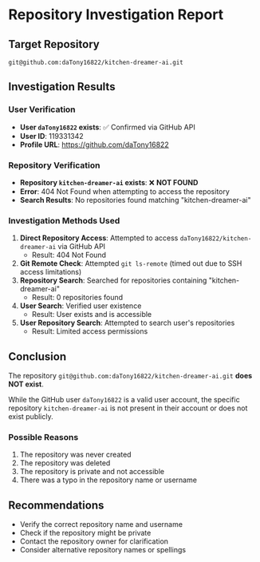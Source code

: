 # Repository Investigation Report

## Target Repository
`git@github.com:daTony16822/kitchen-dreamer-ai.git`

## Investigation Results

### User Verification
- **User `daTony16822` exists**: ✅ Confirmed via GitHub API
- **User ID**: 119331342
- **Profile URL**: https://github.com/daTony16822

### Repository Verification
- **Repository `kitchen-dreamer-ai` exists**: ❌ **NOT FOUND**
- **Error**: 404 Not Found when attempting to access the repository
- **Search Results**: No repositories found matching "kitchen-dreamer-ai"

### Investigation Methods Used
1. **Direct Repository Access**: Attempted to access `daTony16822/kitchen-dreamer-ai` via GitHub API
   - Result: 404 Not Found
2. **Git Remote Check**: Attempted `git ls-remote` (timed out due to SSH access limitations)
3. **Repository Search**: Searched for repositories containing "kitchen-dreamer-ai"
   - Result: 0 repositories found
4. **User Search**: Verified user existence
   - Result: User exists and is accessible
5. **User Repository Search**: Attempted to search user's repositories
   - Result: Limited access permissions

## Conclusion

The repository `git@github.com:daTony16822/kitchen-dreamer-ai.git` **does NOT exist**.

While the GitHub user `daTony16822` is a valid user account, the specific repository `kitchen-dreamer-ai` is not present in their account or does not exist publicly.

### Possible Reasons
1. The repository was never created
2. The repository was deleted
3. The repository is private and not accessible
4. There was a typo in the repository name or username

## Recommendations
- Verify the correct repository name and username
- Check if the repository might be private
- Contact the repository owner for clarification
- Consider alternative repository names or spellings